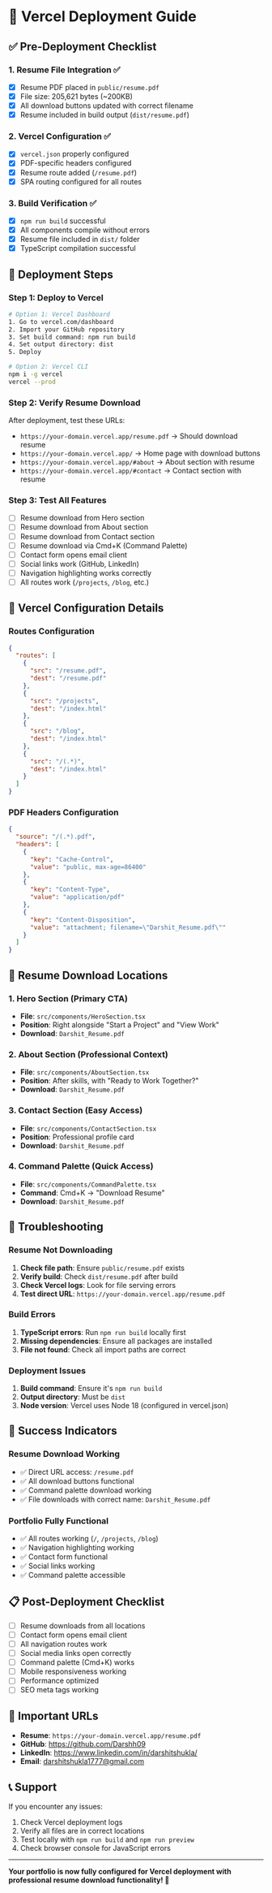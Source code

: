 # 🚀 Vercel Deployment Guide

## ✅ Pre-Deployment Checklist

### 1. **Resume File Integration** ✅
- [x] Resume PDF placed in `public/resume.pdf`
- [x] File size: 205,621 bytes (~200KB)
- [x] All download buttons updated with correct filename
- [x] Resume included in build output (`dist/resume.pdf`)

### 2. **Vercel Configuration** ✅
- [x] `vercel.json` properly configured
- [x] PDF-specific headers configured
- [x] Resume route added (`/resume.pdf`)
- [x] SPA routing configured for all routes

### 3. **Build Verification** ✅
- [x] `npm run build` successful
- [x] All components compile without errors
- [x] Resume file included in `dist/` folder
- [x] TypeScript compilation successful

## 🎯 Deployment Steps

### **Step 1: Deploy to Vercel**
```bash
# Option 1: Vercel Dashboard
1. Go to vercel.com/dashboard
2. Import your GitHub repository
3. Set build command: npm run build
4. Set output directory: dist
5. Deploy

# Option 2: Vercel CLI
npm i -g vercel
vercel --prod
```

### **Step 2: Verify Resume Download**
After deployment, test these URLs:
- `https://your-domain.vercel.app/resume.pdf` → Should download resume
- `https://your-domain.vercel.app/` → Home page with download buttons
- `https://your-domain.vercel.app/#about` → About section with resume
- `https://your-domain.vercel.app/#contact` → Contact section with resume

### **Step 3: Test All Features**
- [ ] Resume download from Hero section
- [ ] Resume download from About section
- [ ] Resume download from Contact section
- [ ] Resume download via Cmd+K (Command Palette)
- [ ] Contact form opens email client
- [ ] Social links work (GitHub, LinkedIn)
- [ ] Navigation highlighting works correctly
- [ ] All routes work (`/projects`, `/blog`, etc.)

## 🔧 Vercel Configuration Details

### **Routes Configuration**
```json
{
  "routes": [
    {
      "src": "/resume.pdf",
      "dest": "/resume.pdf"
    },
    {
      "src": "/projects",
      "dest": "/index.html"
    },
    {
      "src": "/blog",
      "dest": "/index.html"
    },
    {
      "src": "/(.*)",
      "dest": "/index.html"
    }
  ]
}
```

### **PDF Headers Configuration**
```json
{
  "source": "/(.*).pdf",
  "headers": [
    {
      "key": "Cache-Control",
      "value": "public, max-age=86400"
    },
    {
      "key": "Content-Type",
      "value": "application/pdf"
    },
    {
      "key": "Content-Disposition",
      "value": "attachment; filename=\"Darshit_Resume.pdf\""
    }
  ]
}
```

## 📱 Resume Download Locations

### **1. Hero Section (Primary CTA)**
- **File**: `src/components/HeroSection.tsx`
- **Position**: Right alongside "Start a Project" and "View Work"
- **Download**: `Darshit_Resume.pdf`

### **2. About Section (Professional Context)**
- **File**: `src/components/AboutSection.tsx`
- **Position**: After skills, with "Ready to Work Together?"
- **Download**: `Darshit_Resume.pdf`

### **3. Contact Section (Easy Access)**
- **File**: `src/components/ContactSection.tsx`
- **Position**: Professional profile card
- **Download**: `Darshit_Resume.pdf`

### **4. Command Palette (Quick Access)**
- **File**: `src/components/CommandPalette.tsx`
- **Command**: Cmd+K → "Download Resume"
- **Download**: `Darshit_Resume.pdf`

## 🚨 Troubleshooting

### **Resume Not Downloading**
1. **Check file path**: Ensure `public/resume.pdf` exists
2. **Verify build**: Check `dist/resume.pdf` after build
3. **Check Vercel logs**: Look for file serving errors
4. **Test direct URL**: `https://your-domain.vercel.app/resume.pdf`

### **Build Errors**
1. **TypeScript errors**: Run `npm run build` locally first
2. **Missing dependencies**: Ensure all packages are installed
3. **File not found**: Check all import paths are correct

### **Deployment Issues**
1. **Build command**: Ensure it's `npm run build`
2. **Output directory**: Must be `dist`
3. **Node version**: Vercel uses Node 18 (configured in vercel.json)

## 🎉 Success Indicators

### **Resume Download Working**
- ✅ Direct URL access: `/resume.pdf`
- ✅ All download buttons functional
- ✅ Command palette download working
- ✅ File downloads with correct name: `Darshit_Resume.pdf`

### **Portfolio Fully Functional**
- ✅ All routes working (`/`, `/projects`, `/blog`)
- ✅ Navigation highlighting working
- ✅ Contact form functional
- ✅ Social links working
- ✅ Command palette accessible

## 📋 Post-Deployment Checklist

- [ ] Resume downloads from all locations
- [ ] Contact form opens email client
- [ ] All navigation routes work
- [ ] Social media links open correctly
- [ ] Command palette (Cmd+K) works
- [ ] Mobile responsiveness working
- [ ] Performance optimized
- [ ] SEO meta tags working

## 🔗 Important URLs

- **Resume**: `https://your-domain.vercel.app/resume.pdf`
- **GitHub**: https://github.com/Darshh09
- **LinkedIn**: https://www.linkedin.com/in/darshitshukla/
- **Email**: darshitshukla1777@gmail.com

## 📞 Support

If you encounter any issues:
1. Check Vercel deployment logs
2. Verify all files are in correct locations
3. Test locally with `npm run build` and `npm run preview`
4. Check browser console for JavaScript errors

---

**Your portfolio is now fully configured for Vercel deployment with professional resume download functionality! 🚀**
